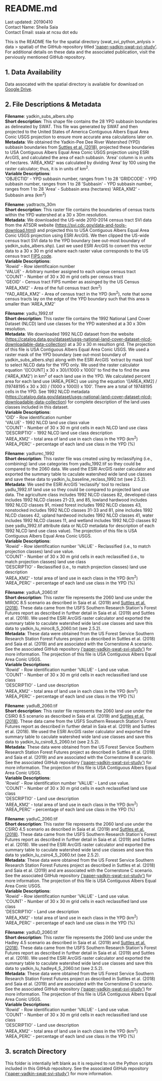 # README.md #

Last updated: 20190410 <br>
Contact Name: Sheila Saia <br>
Contact Email: ssaia at ncsu dot edu <br>

This is the README file for the spatial directory (swat_svi_python_anlysis > data > spatial) of the GitHub repository titled ['paper-yadkin-swat-svi-study'](https://github.com/sheilasaia/paper-yadkin-swat-svi-study). For additional details on these data and the associated publication, visit the perviously mentioned GitHub repository.

## 1. Data Availability ##
Data assocated with the spatial directory is available for download on [Google Drive](https://drive.google.com/drive/folders/1zWioj-AI2iY1CkmvYIksyQNnrpdL3i_B?usp=sharing).

## 2. File Descriptions & Metadata ##

**Filename**: yadkin\_subs\_albers.shp <br>
**Short description**: This shape file contains the 28 YPD subbasin boundaries as delineated by SWAT. This file was generated by SWAT and then projected to the United States of America Contiguous Albers Equal Area Conic USGS projection to ensure more accurate area calculations later on. <br>
**Metadata**: We obtained the Yadkin-Pee Dee River Watershed (YPD) subbasin boundaries from [Suttles et al. (2018)](https://www.fs.usda.gov/treesearch/pubs/56780), projected these boundaries to USA Contiguous Albers Equal Area Conic USGS projection using ESRI ArcGIS, and calculated the area of each subbasin. 'Area' column is in units of hectares. 'AREA_KM2' was calculated by dividing 'Area' by 100 using the raster calculator; thus, it is in units of km<sup/>2</sup>. <br>
**Variable Descriptions**:<br>
'OBJECTID' - YPD subbasin number, ranges from 1 to 28
'GRIDCODE' - YPD subbasin number, ranges from 1 to 28
'Subbasin' - YPD subbasin number, ranges from 1 to 28
'Area' - Subbasin area (hectares)
'AREA_KM2' - Subbasin area (km<sup/>2</sup>)<br>

**Filename**: yadtracts\_30m <br>
**Short description**: This raster file contains the boundaries of census tracts within the YPD watershed at a 30 x 30m resolution. <br>
**Metadata**: We downloaded the US-wide 2010-2014 census tract SVI data from the ATSDR website (https://svi.cdc.gov/data-and-tools-download.html) and projected this to USA Contiguous Albers Equal Area Conic USGS projection using ESRI ArcGIS. We then clipped the US-wide census tract SVI data to the YPD boundary (see out-most boundary of yadkin\_subs\_albers.shp). Last we used ESRI ArcGIS to convert this vector data to a 30 x 30 m grid where each raster value corresponds to the US census tract [FIPS code](https://www.census.gov/quickfacts/fact/note/US/fips).  <br>
**Variable Descriptions**:<br>
'Rowid' - Row identificaion number<br>
'VALUE' - Arbitrary number assigned to each unique census tract <br>
'COUNT' - Number of 30 x 30 m grid cells per census tract<br>
'GEOID' - Census tract FIPS number as assinged by the US Census<br>
'AREA_KM2' - Area of the full census tract (km<sup/>2</sup>)<br>
'YAD_AREA_KM2' - Area of census tract in the YPD (km<sup/>2</sup>), note that some census tracts lay on the edge of the YPD boundary such that this area is smaller than 'AREA_KM2'<br>

**Filename**: yadlu\_1992.tif <br>
**Short description**: This raster file contains the 1992 National Land Cover Dataset (NLCD) land use classes for the YPD watershed at a 30 x 30m resolution. <br>
**Metadata**: We downloaded 1992 NLCD dataset from the website (https://catalog.data.gov/dataset/usgs-national-land-cover-dataset-nlcd-downloadable-data-collection) at a 30 x 30 m resultion grid. The projection of this file is USA Contiguous Albers Equal Area Conic USGS. We used a raster mask of the YPD boundary (see out-most boundary of yadkin\_subs\_albers.shp) along with the ESRI ArcGIS 'extract by mask tool' to select NLCD data for the YPD only. We used the raster calculator equation '([COUNT] x 30 x 30)/(1000 x 1000)' to find the to find the area ('AREA_KM2') in km<sup/>2</sup> of each land use in the YPD. We calculated percent area for each land use (AREA_PERC) use using the equation '([AREA_KM2] / (19748195 x 30 x 30) / (1000 x 1000)) x 100'. There are a total of 19748195 cells in the YPD. See 1992 NLCD metadata (https://catalog.data.gov/dataset/usgs-national-land-cover-dataset-nlcd-downloadable-data-collection) for complete description of the land uses classes included in this dataset. <br>
**Variable Descriptions**:<br>
'OID' - Row identification number<br>
'VALUE' - 1992 NLCD land use class value<br>
'COUNT' - Number of 30 x 30 m grid cells in each NLCD land use class<br>
'DESCRIPTIO' - 1992 NLCD land use class description <br>
'AREA_KM2' - total area of land use in each class in the YPD (km<sup/>2</sup>)<br>
'AREA_PERC' - percentage of each land use class in the YPD (%)<br>

**Filename**: yadlurec\_1992 <br>
**Short description**: This raster file was created using by reclassifying (i.e., combining) land use categories from yadlu\_1992.tif so they could be compared to the 2060 data. We used the ESRI ArcGIS raster calculator and exported the summary table to caculate watershed wide land use classes and save these data to yadkin\_lu\_baseline\_reclass\_1992.txt (see 2.5.2).<br>
**Metadata**: We used the ESRI ArcGIS 'reclassify' tool to reclass yadlu\_1992.tif land use  so they could be compared to projected land use data. The agriculture class includes 1992 NLCD classes 82, developed class includes 1992 NLCD classes 21-23, and 85, lowland hardwood includes 1992 NLCD classes 91, mixed forest includes 1992 NLCD classes 43, nonstocked includes 1992 NLCD classes 31-33 and 81, pine includes 1992 NLCD classes 42, upland hardwood includes 1992 NLCD classes 41, water includes 1992 NLCD classes 11, and wetland includes 1992 NLCD classes 92 (see yadlu\_1992.tif attribute data or NLCD metadata for description of each 1992 NLCD land use class value). The projection of this file is USA Contiguous Albers Equal Area Conic USGS.
 <br>
**Variable Descriptions**:<br>
'Rowid' - Row identification number
'VALUE' - Reclassified (i.e., to match projection classes) land use value.<br>
'COUNT' - Number of 30 x 30 m grid cells in each reclassified (i.e., to match projection classes) land use class<br>
'DESCRIPTIO' - Reclassified (i.e., to match projection classes) land use description <br>
'AREA_KM2' - total area of land use in each class in the YPD (km<sup/>2</sup>)<br>
'AREA_PERC' - percentage of each land use class in the YPD (%)<br>


**Filename**: yadluA\_2060.tif <br>
**Short description**: This raster file represents the 2060 land use under the MIROC 8.5 scenario as described in Saia et al. (2019) and [Suttles et al. (2018)](https://www.fs.usda.gov/treesearch/pubs/56780). These data came from the USFS Southern Research Station's Forest Futures report as described in further detail in Saia et al. (2019) and Suttles et al. (2018). We used the ESRI ArcGIS raster calculator and exported the summary table to caculate watershed wide land use classes and save this data to yadkin\_lu\_miroc8\_5\_2060.txt (see 2.5.2).<br>
**Metadata**: These data were obtained from the US Forest Service Southern Research Station Forest Futures project as described in Suttles et al. (2018) and Saia et al. (2019) and are associated with the Cornerstone A scenario. See the associated GitHub repository [('paper-yadkin-swat-svi-study')](https://github.com/sheilasaia/paper-yadkin-swat-svi-study) for more information. The projection of this file is USA Contiguous Albers Equal Area Conic USGS. <br>
**Variable Descriptions**:<br>
'Rowid' - Row identification number
'VALUE' - Land use value.<br>
'COUNT' - Number of 30 x 30 m grid cells in each reclassified land use class<br>
'DESCRIPTIO' - Land use description <br>
'AREA_KM2' - total area of land use in each class in the YPD (km<sup/>2</sup>)<br>
'AREA_PERC' - percentage of each land use class in the YPD (%)<br>

**Filename**: yadluB\_2060.tif <br>
**Short description**: This raster file represents the 2060 land use under the CSIRO 8.5 scenario as described in Saia et al. (2019) and [Suttles et al. (2018)](https://www.fs.usda.gov/treesearch/pubs/56780). These data came from the USFS Southern Research Station's Forest Futures report as described in further detail in Saia et al. (2019) and Suttles et al. (2018). We used the ESRI ArcGIS raster calculator and exported the summary table to caculate watershed wide land use classes and save this data to yadkin\_lu\_csiro8\_5\_2060.txt (see 2.5.2).<br>
**Metadata**: These data were obtained from the US Forest Service Southern Research Station Forest Futures project as described in Suttles et al. (2018) and Saia et al. (2019) and are associated with the Cornerstone B scenario. See the associated GitHub repository [('paper-yadkin-swat-svi-study')](https://github.com/sheilasaia/paper-yadkin-swat-svi-study) for more information. The projection of this file is USA Contiguous Albers Equal Area Conic USGS. <br>
**Variable Descriptions**:<br>
'Rowid' - Row identification number
'VALUE' - Land use value.<br>
'COUNT' - Number of 30 x 30 m grid cells in each reclassified land use class<br>
'DESCRIPTIO' - Land use description <br>
'AREA_KM2' - total area of land use in each class in the YPD (km<sup/>2</sup>)<br>
'AREA_PERC' - percentage of each land use class in the YPD (%)<br>

**Filename**: yadluC\_2060.tif <br>
**Short description**: This raster file represents the 2060 land use under the CSIRO 4.5 scenario as described in Saia et al. (2019) and [Suttles et al. (2018)](https://www.fs.usda.gov/treesearch/pubs/56780). These data came from the USFS Southern Research Station's Forest Futures report as described in further detail in Saia et al. (2019) and Suttles et al. (2018). We used the ESRI ArcGIS raster calculator and exported the summary table to caculate watershed wide land use classes and save this data to yadkin\_lu\_csiro4\_5\_2060.txt (see 2.5.2).<br>
**Metadata**: These data were obtained from the US Forest Service Southern Research Station Forest Futures project as described in Suttles et al. (2018) and Saia et al. (2019) and are associated with the Cornerstone C scenario. See the associated GitHub repository [('paper-yadkin-swat-svi-study')](https://github.com/sheilasaia/paper-yadkin-swat-svi-study) for more information. The projection of this file is USA Contiguous Albers Equal Area Conic USGS. <br>
**Variable Descriptions**:<br>
'Rowid' - Row identification number
'VALUE' - Land use value.<br>
'COUNT' - Number of 30 x 30 m grid cells in each reclassified land use class<br>
'DESCRIPTIO' - Land use description <br>
'AREA_KM2' - total area of land use in each class in the YPD (km<sup/>2</sup>)<br>
'AREA_PERC' - percentage of each land use class in the YPD (%)<br>

**Filename**: yadluD\_2060.tif <br>
**Short description**: This raster file represents the 2060 land use under the Hadley 4.5 scenario as described in Saia et al. (2019) and [Suttles et al. (2018)](https://www.fs.usda.gov/treesearch/pubs/56780). These data came from the USFS Southern Research Station's Forest Futures report as described in further detail in Saia et al. (2019) and Suttles et al. (2018). We used the ESRI ArcGIS raster calculator and exported the summary table to caculate watershed wide land use classes and save this data to yadkin\_lu\_hadley4\_5\_2060.txt (see 2.5.2).<br>
**Metadata**: These data were obtained from the US Forest Service Southern Research Station Forest Futures project as described in Suttles et al. (2018) and Saia et al. (2019) and are associated with the Cornerstone D scenario. See the associated GitHub repository [('paper-yadkin-swat-svi-study')](https://github.com/sheilasaia/paper-yadkin-swat-svi-study) for more information. The projection of this file is USA Contiguous Albers Equal Area Conic USGS. <br>
**Variable Descriptions**:<br>
'Rowid' - Row identification number
'VALUE' - Land use value.<br>
'COUNT' - Number of 30 x 30 m grid cells in each reclassified land use class<br>
'DESCRIPTIO' - Land use description <br>
'AREA_KM2' - total area of land use in each class in the YPD (km<sup/>2</sup>)<br>
'AREA_PERC' - percentage of each land use class in the YPD (%)<br>

## 3. scratch Directory ##
This folder is intentially left blank as it is required to run the Python scripts included in this GitHub repository. See the associated GitHub repository [('paper-yadkin-swat-svi-study')](https://github.com/sheilasaia/paper-yadkin-swat-svi-study) for more information.
